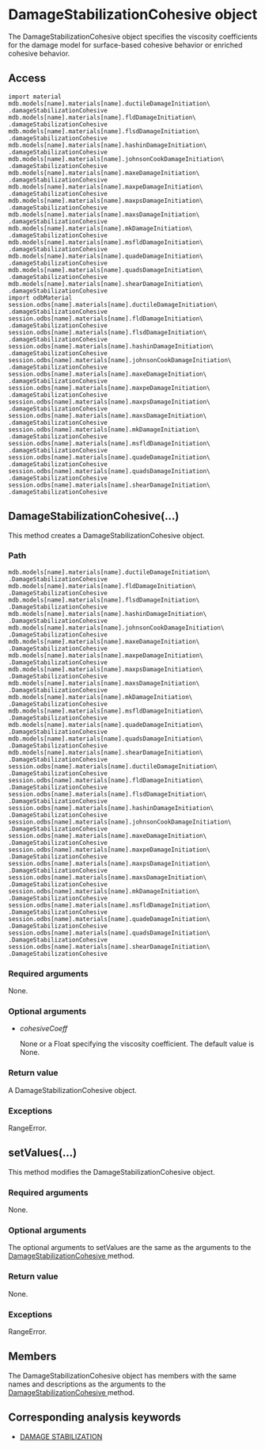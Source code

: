 # DamageStabilizationCohesive object

The DamageStabilizationCohesive object specifies the viscosity coefficients for the damage model for surface-based cohesive behavior or enriched cohesive behavior.

## Access

```
import material
mdb.models[name].materials[name].ductileDamageInitiation\
.damageStabilizationCohesive
mdb.models[name].materials[name].fldDamageInitiation\
.damageStabilizationCohesive
mdb.models[name].materials[name].flsdDamageInitiation\
.damageStabilizationCohesive
mdb.models[name].materials[name].hashinDamageInitiation\
.damageStabilizationCohesive
mdb.models[name].materials[name].johnsonCookDamageInitiation\
.damageStabilizationCohesive
mdb.models[name].materials[name].maxeDamageInitiation\
.damageStabilizationCohesive
mdb.models[name].materials[name].maxpeDamageInitiation\
.damageStabilizationCohesive
mdb.models[name].materials[name].maxpsDamageInitiation\
.damageStabilizationCohesive
mdb.models[name].materials[name].maxsDamageInitiation\
.damageStabilizationCohesive
mdb.models[name].materials[name].mkDamageInitiation\
.damageStabilizationCohesive
mdb.models[name].materials[name].msfldDamageInitiation\
.damageStabilizationCohesive
mdb.models[name].materials[name].quadeDamageInitiation\
.damageStabilizationCohesive
mdb.models[name].materials[name].quadsDamageInitiation\
.damageStabilizationCohesive
mdb.models[name].materials[name].shearDamageInitiation\
.damageStabilizationCohesive
import odbMaterial
session.odbs[name].materials[name].ductileDamageInitiation\
.damageStabilizationCohesive
session.odbs[name].materials[name].fldDamageInitiation\
.damageStabilizationCohesive
session.odbs[name].materials[name].flsdDamageInitiation\
.damageStabilizationCohesive
session.odbs[name].materials[name].hashinDamageInitiation\
.damageStabilizationCohesive
session.odbs[name].materials[name].johnsonCookDamageInitiation\
.damageStabilizationCohesive
session.odbs[name].materials[name].maxeDamageInitiation\
.damageStabilizationCohesive
session.odbs[name].materials[name].maxpeDamageInitiation\
.damageStabilizationCohesive
session.odbs[name].materials[name].maxpsDamageInitiation\
.damageStabilizationCohesive
session.odbs[name].materials[name].maxsDamageInitiation\
.damageStabilizationCohesive
session.odbs[name].materials[name].mkDamageInitiation\
.damageStabilizationCohesive
session.odbs[name].materials[name].msfldDamageInitiation\
.damageStabilizationCohesive
session.odbs[name].materials[name].quadeDamageInitiation\
.damageStabilizationCohesive
session.odbs[name].materials[name].quadsDamageInitiation\
.damageStabilizationCohesive
session.odbs[name].materials[name].shearDamageInitiation\
.damageStabilizationCohesive
```

## DamageStabilizationCohesive(...)



This method creates a DamageStabilizationCohesive object.



### Path

```
mdb.models[name].materials[name].ductileDamageInitiation\
.DamageStabilizationCohesive
mdb.models[name].materials[name].fldDamageInitiation\
.DamageStabilizationCohesive
mdb.models[name].materials[name].flsdDamageInitiation\
.DamageStabilizationCohesive
mdb.models[name].materials[name].hashinDamageInitiation\
.DamageStabilizationCohesive
mdb.models[name].materials[name].johnsonCookDamageInitiation\
.DamageStabilizationCohesive
mdb.models[name].materials[name].maxeDamageInitiation\
.DamageStabilizationCohesive
mdb.models[name].materials[name].maxpeDamageInitiation\
.DamageStabilizationCohesive
mdb.models[name].materials[name].maxpsDamageInitiation\
.DamageStabilizationCohesive
mdb.models[name].materials[name].maxsDamageInitiation\
.DamageStabilizationCohesive
mdb.models[name].materials[name].mkDamageInitiation\
.DamageStabilizationCohesive
mdb.models[name].materials[name].msfldDamageInitiation\
.DamageStabilizationCohesive
mdb.models[name].materials[name].quadeDamageInitiation\
.DamageStabilizationCohesive
mdb.models[name].materials[name].quadsDamageInitiation\
.DamageStabilizationCohesive
mdb.models[name].materials[name].shearDamageInitiation\
.DamageStabilizationCohesive
session.odbs[name].materials[name].ductileDamageInitiation\
.DamageStabilizationCohesive
session.odbs[name].materials[name].fldDamageInitiation\
.DamageStabilizationCohesive
session.odbs[name].materials[name].flsdDamageInitiation\
.DamageStabilizationCohesive
session.odbs[name].materials[name].hashinDamageInitiation\
.DamageStabilizationCohesive
session.odbs[name].materials[name].johnsonCookDamageInitiation\
.DamageStabilizationCohesive
session.odbs[name].materials[name].maxeDamageInitiation\
.DamageStabilizationCohesive
session.odbs[name].materials[name].maxpeDamageInitiation\
.DamageStabilizationCohesive
session.odbs[name].materials[name].maxpsDamageInitiation\
.DamageStabilizationCohesive
session.odbs[name].materials[name].maxsDamageInitiation\
.DamageStabilizationCohesive
session.odbs[name].materials[name].mkDamageInitiation\
.DamageStabilizationCohesive
session.odbs[name].materials[name].msfldDamageInitiation\
.DamageStabilizationCohesive
session.odbs[name].materials[name].quadeDamageInitiation\
.DamageStabilizationCohesive
session.odbs[name].materials[name].quadsDamageInitiation\
.DamageStabilizationCohesive
session.odbs[name].materials[name].shearDamageInitiation\
.DamageStabilizationCohesive
```

### Required arguments

None.

### Optional arguments

- *cohesiveCoeff*

  None or a Float specifying the viscosity coefficient. The default value is None.

### Return value

A DamageStabilizationCohesive object.

### Exceptions

RangeError.



## setValues(...)



This method modifies the DamageStabilizationCohesive object.



### Required arguments

None.

### Optional arguments

The optional arguments to setValues are the same as the arguments to the [DamageStabilizationCohesive ](https://help.3ds.com/2022/english/DSSIMULIA_Established/SIMACAEKERRefMap/simaker-c-damagestabilizationcohesivepyc.htm?ContextScope=all#simaker-damagestabilizationcohesivedamagestabilizationcohespyc)method.

### Return value

None.

### Exceptions

RangeError.



## Members

The DamageStabilizationCohesive object has members with the same names and descriptions as the arguments to the [DamageStabilizationCohesive ](https://help.3ds.com/2022/english/DSSIMULIA_Established/SIMACAEKERRefMap/simaker-c-damagestabilizationcohesivepyc.htm?ContextScope=all#simaker-damagestabilizationcohesivedamagestabilizationcohespyc)method.



## Corresponding analysis keywords

- [DAMAGE STABILIZATION](https://help.3ds.com/2022/english/DSSIMULIA_Established/SIMACAEKEYRefMap/simakey-r-damagestabilization.htm?ContextScope=all#simakey-r-damagestabilization)